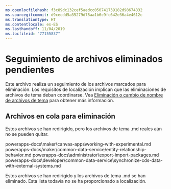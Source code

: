 ```yaml
---
ms.openlocfilehash: f3c89dc132cef5aedcc050741739182d98674832
ms.sourcegitcommit: d9cecdd5a35279d78aa1b6c9fc642e36a4e4612c
ms.translationtype: HT
ms.contentlocale: es-ES
ms.lasthandoff: 11/04/2019
ms.locfileid: "77155837"
---
```

# <a name="pending-deleted-files-tracking"></a>Seguimiento de archivos eliminados pendientes

Este archivo realiza un seguimiento de los archivos marcados para eliminación. Los requisitos de localización implican que las eliminaciones de archivos de tema deban coordinarse. Vea [Eliminación o cambio de nombre de archivos de tema](https://review.docs.microsoft.com/bacx/delete-rename?branch=master) para obtener más información.

## <a name="files-queued-for-deletion"></a>Archivos en cola para eliminación

Estos archivos se han redirigido, pero los archivos de tema .md reales aún no se pueden quitar.

powerapps-docs\maker\canvas-apps\working-with-experimental.md powerapps-docs/maker/common-data-service/entity-relationship-behavior.md powerapps-docs\administrator\export-import-packages.md powerapps-docs\developer\common-data-service\synchronize-cds-data-with-external-systems.md

Estos archivos se han redirigido y los archivos de tema .md se han eliminado. Esta lista todavía no se ha proporcionado a localización.



